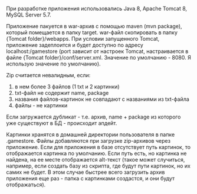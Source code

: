 При разработке приложения использовались Java 8, Apache Tomcat 8, MySQL Server 5.7.

Приложение пакуется в war-архив с помощью maven (mvn package), который помещается в папку target. war-файл скопировать в папку {Tomcat folder}/webapps. При условии запущенного Tomcat, приложение задеплоится и будет доступно по адресу localhost:<port>/gamestore (port зависит от настроек Tomcat, настраивается в файле {Tomcat folder}/conf/server.xml. Значение по умолчанию - 8080. Я использую значение по умолчанию).

Zip считается невалидным, если:
1. в нем более 3 файлов (1 txt и 2 картинки)
2. txt-файл не содержит name, package
3. названия файлов-картинок не совпадают с названиями из txt-файла
4. файлы - не картинки

Если загружается дубликат - т.е. архив, name + package из которого уже существуют в БД - происходит апдейт.

Картинки хранятся в домашней директории пользователя в папке .gamestore. Файлы добавляются при загрузке zip-архивов через приложение. Если для приложения в базе отсутствует путь картинок, то отображается картинка по умолчанию. Если путь есть, но картинка не найдена, на ее месте отображается alt-текст (такое может случиться, например, если создать базу из скрипта, где будут пути картинок, но их самих не будет. В этом случае быстрее всего загрузить архив приложения еще раз - папка с картинками создастся, и они будут отображаться).
